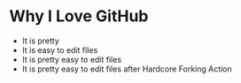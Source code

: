 # Why I Love GitHub

* It is pretty
* It is easy to edit files
* It is pretty easy to edit files
* It is pretty easy to edit files after Hardcore Forking Action